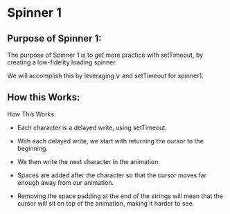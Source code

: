 # Spinner 1 

## Purpose of Spinner 1:

The purpose of Spinner 1 is to get more practice with setTimeout, by creating a low-fidelity loading spinner.

We will accomplish this by leveraging \r and setTimeout for spinner1.

## How this Works:
 How This Works:

   - Each character is a delayed write, using setTimeout.

   - With each delayed write, we start with returning the cursor to the beginning.

   - We then write the next character in the animation.

   - Spaces are added after the character so that the cursor moves far enough away from
     our animation.

   - Removing the space padding at the end of the strings will mean that the cursor will
    sit on top of the animation, making it harder to see.


